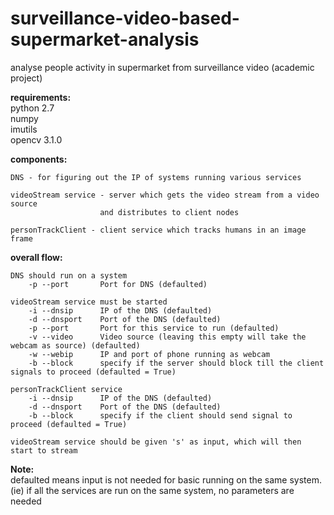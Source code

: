 # surveillance-video-based-supermarket-analysis
analyse people activity in supermarket from surveillance video (academic project)

<b>requirements:</b>
	<br>python 2.7
	<br>numpy
	<br>imutils
	<br>opencv 3.1.0

<b>components:</b>

	DNS - for figuring out the IP of systems running various services
	
	videoStream service - server which gets the video stream from a video source 
						and distributes to client nodes

	personTrackClient - client service which tracks humans in an image frame


<b>overall flow:</b>

	DNS should run on a system
		-p --port 		Port for DNS (defaulted)

	videoStream service must be started 
		-i --dnsip  	IP of the DNS (defaulted)
		-d --dnsport 	Port of the DNS (defaulted)
		-p --port 		Port for this service to run (defaulted)
		-v --video 		Video source (leaving this empty will take the webcam as source) (defaulted)
		-w --webip		IP and port of phone running as webcam
		-b --block 		specify if the server should block till the client signals to proceed (defaulted = True)

	personTrackClient service 
		-i --dnsip  	IP of the DNS (defaulted)
		-d --dnsport 	Port of the DNS (defaulted)
		-b --block 		specify if the client should send signal to proceed (defaulted = True)

	videoStream service should be given 's' as input, which will then start to stream

<b>Note:</b> <br>	defaulted means input is not needed for basic running on the same system. (ie) if all the services are run on the same system, no parameters are needed
